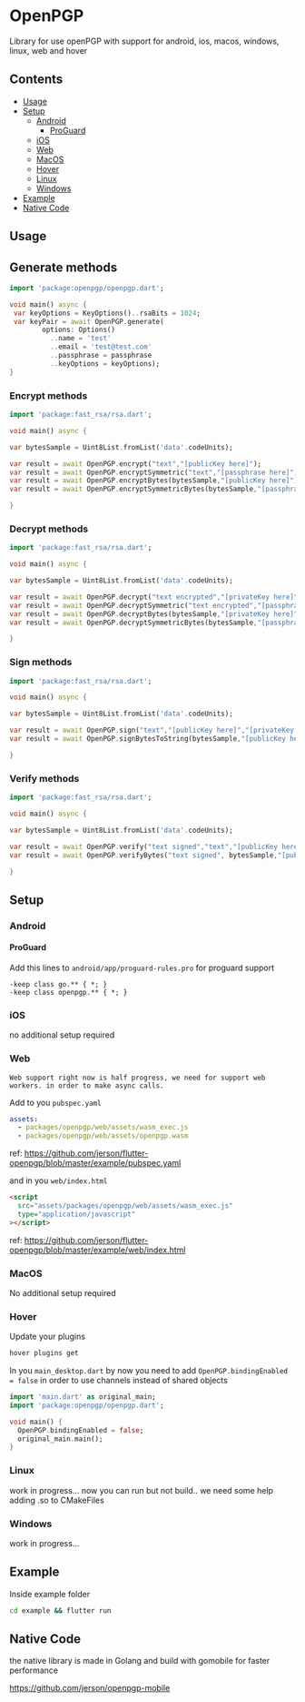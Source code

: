 # OpenPGP

Library for use openPGP with support for android, ios, macos, windows, linux, web and hover

## Contents

- [Usage](#usage)
- [Setup](#setup)
  - [Android](#android)
    - [ProGuard](#proguard)
  - [iOS](#ios)
  - [Web](#web)
  - [MacOS](#macos)
  - [Hover](#hover)
  - [Linux](#linux)
  - [Windows](#windows)
- [Example](#example)
- [Native Code](#native-code)

## Usage

## Generate methods
```dart
import 'package:openpgp/openpgp.dart';

void main() async {
 var keyOptions = KeyOptions()..rsaBits = 1024;
 var keyPair = await OpenPGP.generate(
        options: Options()
          ..name = 'test'
          ..email = 'test@test.com'
          ..passphrase = passphrase
          ..keyOptions = keyOptions);
}
```

### Encrypt methods

```dart
import 'package:fast_rsa/rsa.dart';

void main() async {

var bytesSample = Uint8List.fromList('data'.codeUnits);

var result = await OpenPGP.encrypt("text","[publicKey here]");
var result = await OpenPGP.encryptSymmetric("text","[passphrase here]");
var result = await OpenPGP.encryptBytes(bytesSample,"[publicKey here]");
var result = await OpenPGP.encryptSymmetricBytes(bytesSample,"[passphrase here]");

}

```

### Decrypt methods

```dart
import 'package:fast_rsa/rsa.dart';

void main() async {

var bytesSample = Uint8List.fromList('data'.codeUnits);

var result = await OpenPGP.decrypt("text encrypted","[privateKey here]","[passphrase here]");
var result = await OpenPGP.decryptSymmetric("text encrypted","[passphrase here]");
var result = await OpenPGP.decryptBytes(bytesSample,"[privateKey here]","[passphrase here]");
var result = await OpenPGP.decryptSymmetricBytes(bytesSample,"[passphrase here]");

}
```

### Sign methods

```dart
import 'package:fast_rsa/rsa.dart';

void main() async {

var bytesSample = Uint8List.fromList('data'.codeUnits);

var result = await OpenPGP.sign("text","[publicKey here]","[privateKey here]","[passphrase here]");
var result = await OpenPGP.signBytesToString(bytesSample,"[publicKey here]","[privateKey here]","[passphrase here]");

}

```

### Verify methods

```dart
import 'package:fast_rsa/rsa.dart';

void main() async {

var bytesSample = Uint8List.fromList('data'.codeUnits);

var result = await OpenPGP.verify("text signed","text","[publicKey here]");
var result = await OpenPGP.verifyBytes("text signed", bytesSample,"[publicKey here]");

}

```

## Setup

### Android

#### ProGuard

Add this lines to `android/app/proguard-rules.pro` for proguard support

```proguard
-keep class go.** { *; }
-keep class openpgp.** { *; }
```

### iOS

no additional setup required

### Web

    Web support right now is half progress, we need for support web workers. in order to make async calls.

Add to you `pubspec.yaml`

```yaml
assets:
  - packages/openpgp/web/assets/wasm_exec.js
  - packages/openpgp/web/assets/openpgp.wasm
```

ref: https://github.com/jerson/flutter-openpgp/blob/master/example/pubspec.yaml

and in you `web/index.html`

```html
<script
  src="assets/packages/openpgp/web/assets/wasm_exec.js"
  type="application/javascript"
></script>
```

ref: https://github.com/jerson/flutter-openpgp/blob/master/example/web/index.html

### MacOS

No additional setup required

### Hover

Update your plugins

```bash
hover plugins get
```

In you `main_desktop.dart` by now you need to add `OpenPGP.bindingEnabled = false` in order to use channels instead of shared objects

```dart
import 'main.dart' as original_main;
import 'package:openpgp/openpgp.dart';

void main() {
  OpenPGP.bindingEnabled = false;
  original_main.main();
}

```

### Linux

work in progress... now you can run but not build.. we need some help adding .so to CMakeFiles

### Windows

work in progress...

## Example

Inside example folder

```bash
cd example && flutter run
```

## Native Code

the native library is made in Golang and build with gomobile for faster performance

https://github.com/jerson/openpgp-mobile
